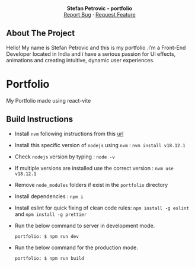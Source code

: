 <div id="top"></div>

<br />
<div align="center">
  <p align="center">
    <b>Stefan Petrovic - portfolio</b>
    <br />
    <!-- <a href="https://arcane-retreat-14101.herokuapp.com/">View Demo</a> -->
    <!-- · -->
    <a href="https://github.com/StefanPetrovic526/portfolio/issues">Report Bug</a>
    ·
    <a href="https://github.com/StefanPetrovic526/portfolio/issues">Request Feature</a>
  </p>
</div>

<!-- ABOUT THE PROJECT -->

## About The Project

Hello! My name is Stefan Petrovic and this is my portfolio .I’m a Front-End Developer located in India and i have a serious passion for UI effects, animations and creating intuitive, dynamic user experiences.


# Portfolio

My Portfolio made using react-vite

## Build Instructions

- Install `nvm` following instructions from this [url](https://github.com/creationix/nvm#installation-and-update)
- Install this specific version of `nodejs` using `nvm` : `nvm install v18.12.1`
- Check `nodejs` version by typing : `node -v`
- If multiple versions are installed use the correct version : `nvm use v18.12.1`
- Remove `node_modules` folders if exist in the `portfolio` directory
- Install dependencies : `npm i`
- Install eslint for quick fixing of clean code rules: `npm install -g eslint` and `npm install -g prettier`
- Run the below command to server in development mode.

  `portfolio: $ npm run dev`

- Run the below command for the production mode.

  `portfolio: $ npm run build`
